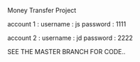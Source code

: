 Money Transfer Project

account 1 :
   username : js
   password : 1111
   
account 2 :
   username : jd
   password : 2222
   
SEE THE MASTER BRANCH FOR CODE..
